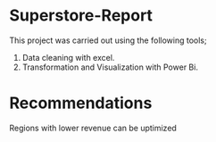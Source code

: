 # Superstore-Report

This project was carried out using the following tools;
1. Data cleaning with excel.
2. Transformation and Visualization with Power Bi.

# Recommendations
Regions with lower revenue can be uptimized
